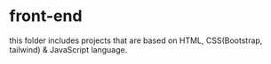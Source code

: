 # front-end
 this folder includes projects that are based on HTML, CSS(Bootstrap, tailwind) & JavaScript language.
